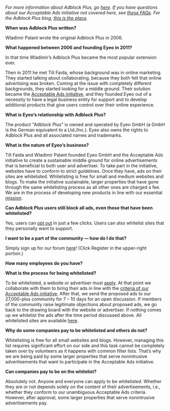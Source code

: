 _For more information about Adblock Plus, go [here](https://adblockplus.org/en/about). If you have questions about our Acceptable Ads initiative not covered here, see [these FAQs](https://adblockplus.org/en/acceptable-ads). For the Adblock Plus blog, [this is the place](https://adblockplus.org/blog/)._

**When was Adblock Plus written?**

Wladimir Palant wrote the original Adblock Plus in 2006.

**What happened between 2006 and founding Eyeo in 2011?**

In that time Wladimir’s Adblock Plus became the most popular extension ever.

Then in 2011 he met Till Faida, whose background was in online marketing. They started talking about collaborating, because they both felt that online advertising was broken. Coming at the issue with completely different backgrounds, they started looking for a middle ground. Their solution became the [Acceptable Ads initiative](https://adblockplus.org/en/acceptable-ads), and they founded Eyeo out of a necessity to have a legal business entity for support and to develop additional products that give users control over their online experience.

**What is Eyeo’s relationship with Adblock Plus?**

The product "Adblock Plus" is owned and operated by Eyeo GmbH (a GmbH is the German equivalent to a Ltd./Inc.). Eyeo also owns the rights to Adblock Plus and all associated names and trademarks.

**What is the nature of Eyeo’s business?**

Till Faida and Wladimir Palant founded Eyeo GmbH and the Acceptable Ads initiative to create a sustainable middle ground for online advertisements that is beneficial to both user and advertiser. To take part in the initiative, websites have to conform to strict guidelines. Once they have, ads on their sites are whitelisted. Whitelisting is free for small and medium websites and blogs. To make the initiative sustainable, larger properties that have gone through the same whitelisting process as all other ones are charged a fee. We are in the process of developing new products in line with our essential [mission](index#mission).

**Can Adblock Plus users still block all ads, even those that have been whitelisted?**

Yes, users can [opt out](https://adblockplus.org/en/acceptable-ads#optout) in just a few clicks. Users can also whitelist sites that they personally want to support.

**I want to be a part of the community &#8212; how do I do that?**

Simply sign up for our forum [here](https://adblockplus.org/forum/)! (Click Register in the upper-right portion.)

**How many employees do you have?**

<p><? include size-of-team ?></p>

**What is the process for being whitelisted?**

To be whitelisted, a website or advertiser must [apply](https://eyeo.com/acceptable-ads-application.html). At that point we collaborate with them to bring their ads in line with the [criteria of our Acceptable Ads initiative](https://adblockplus.org/en/acceptable-ads#criteria). After that, we send the proposed ads to our 27,000-plus community for 7 – 10 days for an open discussion. If members of the community raise legitimate objections about proposed ads, we go back to the drawing board with the website or advertiser. If nothing comes up we whitelist the ads after the time period discussed above. All whitelisted sites are available [here](https://easylist-downloads.adblockplus.org/exceptionrules.txt).

**Why do some companies pay to be whitelisted and others do not?**

Whitelisting is free for all small websites and blogs. However, managing this list requires significant effort on our side and this task cannot be completely taken over by volunteers as it happens with common filter lists. That’s why we are being paid by some larger properties that serve nonintrusive advertisements that want to participate in the Acceptable Ads initiative.

**Can companies pay to be on the whitelist?**

Absolutely not. Anyone and everyone can apply to be whitelisted. Whether they are or not depends solely on the content of their advertisements, i.e., whether they conform to our unambiguous Acceptable Ads criteria. However, after approval, some larger properties that serve nonintrusive advertisements pay.
